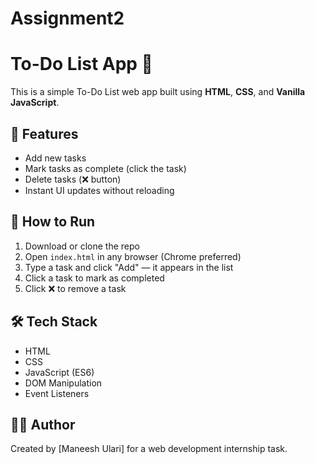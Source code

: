 # Assignment2
# To-Do List App 📝

This is a simple To-Do List web app built using **HTML**, **CSS**, and **Vanilla JavaScript**.

## 🔧 Features

- Add new tasks
- Mark tasks as complete (click the task)
- Delete tasks (❌ button)
- Instant UI updates without reloading

## 🧪 How to Run

1. Download or clone the repo
2. Open `index.html` in any browser (Chrome preferred)
3. Type a task and click "Add" — it appears in the list
4. Click a task to mark as completed
5. Click ❌ to remove a task

## 🛠 Tech Stack

- HTML
- CSS
- JavaScript (ES6)
- DOM Manipulation
- Event Listeners

## 🙋‍♂️ Author

Created by [Maneesh Ulari] for a web development internship task.
